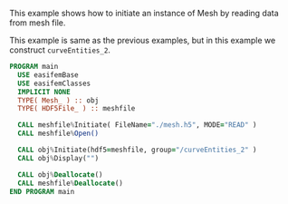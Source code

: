 This example shows how to initiate an instance of Mesh by reading data from mesh file.

This example is same as the previous examples, but in this example we construct `curveEntities_2`.

```fortran
PROGRAM main
  USE easifemBase
  USE easifemClasses
  IMPLICIT NONE
  TYPE( Mesh_ ) :: obj
  TYPE( HDF5File_ ) :: meshfile

  CALL meshfile%Initiate( FileName="./mesh.h5", MODE="READ" )
  CALL meshfile%Open()

  CALL obj%Initiate(hdf5=meshfile, group="/curveEntities_2" )
  CALL obj%Display("")

  CALL obj%Deallocate()
  CALL meshfile%Deallocate()
END PROGRAM main
```
